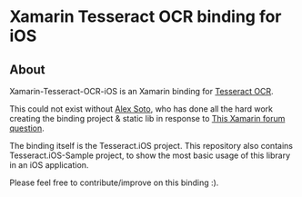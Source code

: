 Xamarin Tesseract OCR binding for iOS
=====================================


About
-----

Xamarin-Tesseract-OCR-iOS is an Xamarin binding for [Tesseract OCR](http://code.google.com/p/tesseract-ocr/).

This could not exist without [Alex Soto](https://github.com/dalexsoto), who has done all the hard work creating the binding project & static lib in response to [This Xamarin forum question](http://forums.xamarin.com/discussion/3673/help-adding-tesseract-as-a-ios-binding-project).

The binding itself is the Tesseract.iOS project. This repository also contains Tesseract.iOS-Sample project, to show the most basic usage of this library in an iOS application.

Please feel free to contribute/improve on this binding :).